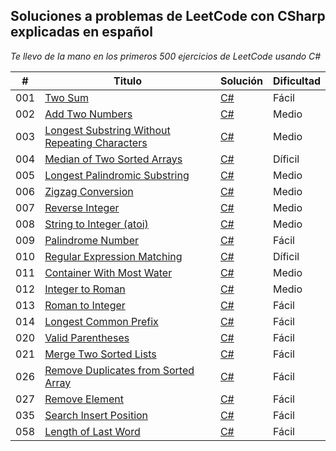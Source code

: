 ## Soluciones a problemas de LeetCode con CSharp explicadas en español

_Te llevo de la mano en los primeros 500 ejercicios de LeetCode usando C#_

| # | Titulo | Solución | Dificultad |
|---| ----- | -------- | ---------- |
|001|[Two Sum](https://leetcode.com/problems/two-sum/) | [C#](https://github.com/Jonas-Lara/Ergo/blob/master/Algoritmos/01-TwoSums.cs)|Fácil|
|002|[Add Two Numbers](https://leetcode.com/problems/add-two-numbers/) | [C#](https://github.com/Jonas-Lara/Ergo/blob/master/Algoritmos/02-AddTwoNumbers.cs)|Medio|
|003|[Longest Substring Without Repeating Characters](https://leetcode.com/problems/longest-substring-without-repeating-characters/) | [C#](https://github.com/Jonas-Lara/Ergo/blob/master/Algoritmos/03-LongestSubstringWithoutRepeatingCharacters.cs)|Medio|
|004|[Median of Two Sorted Arrays](https://leetcode.com/problems/median-of-two-sorted-arrays/) | [C#](https://github.com/Jonas-Lara/Ergo/blob/master/Algoritmos/04-MedianOfTwoSortedArrays.cs)|Díficil|
|005|[Longest Palindromic Substring](https://leetcode.com/problems/longest-palindromic-substring/) | [C#](https://github.com/Jonas-Lara/Ergo/blob/master/Algoritmos/05-LongestPalindromicSubstring.cs)|Medio|
|006|[Zigzag Conversion](https://leetcode.com/problems/zigzag-conversion/) | [C#]()|Medio|
|007|[Reverse Integer](https://leetcode.com/problems/reverse-integer/) | [C#]()|Medio|
|008|[String to Integer (atoi)](https://leetcode.com/problems/string-to-integer-atoi/) | [C#]()|Medio|
|009|[Palindrome Number](https://leetcode.com/problems/palindrome-number/) | [C#]()|Fácil|
|010|[Regular Expression Matching](https://leetcode.com/problems/regular-expression-matching/) | [C#]()|Díficil|
|011|[Container With Most Water](https://leetcode.com/problems/container-with-most-water/) | [C#]()|Medio|
|012|[Integer to Roman](https://leetcode.com/problems/integer-to-roman/) | [C#]()|Medio|
|013|[Roman to Integer](https://leetcode.com/problems/roman-to-integer/) | [C#]()|Fácil|
|014|[Longest Common Prefix](https://leetcode.com/problems/longest-common-prefix/) | [C#]()|Fácil|
|020|[Valid Parentheses](https://leetcode.com/problems/valid-parentheses/) | [C#]()|Fácil|
|021|[Merge Two Sorted Lists](https://leetcode.com/problems/merge-two-sorted-lists/) | [C#]()|Fácil|
|026|[Remove Duplicates from Sorted Array](https://leetcode.com/problems/remove-duplicates-from-sorted-array/) | [C#]()|Fácil|
|027|[Remove Element](https://leetcode.com/problems/remove-element/) | [C#]()|Fácil|
|035|[Search Insert Position](https://leetcode.com/problems/search-insert-position/)| [C#]()|Fácil|
|058|[Length of Last Word](https://leetcode.com/problems/length-of-last-word/) | [C#]()|Fácil|

